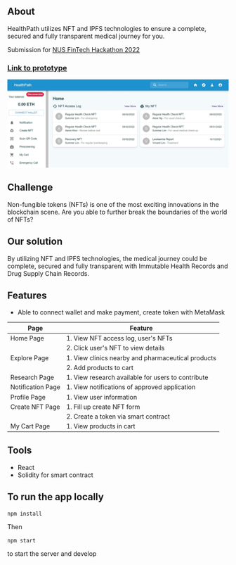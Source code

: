 ## About

HealthPath utilizes NFT and IPFS technologies to ensure a complete, secured and fully transparent medical journey for you.

Submission for [NUS FinTech Hackathon 2022](https://nusfintechmonth.comp.nus.edu.sg/)

### [Link to prototype](https://health-path.vercel.app/)

<img src="dashboard.jpg" alt="first screenshot" width="600"/>

## Challenge

Non-fungible tokens (NFTs) is one of the most exciting innovations in the blockchain scene. Are you able to further break the boundaries of the world of NFTs?

## Our solution

By utilizing NFT and IPFS technologies, the medical journey could be complete, secured and fully transparent with Immutable Health Records and Drug Supply Chain Records.

## Features

- Able to connect wallet and make payment, create token with MetaMask

| Page              | Feature                                            |
| ----------------- | -------------------------------------------------- |
| Home Page         | 1. View NFT access log, user's NFTs                |
|                   | 2. Click user's NFT to view details                |
| Explore Page      | 1. View clinics nearby and pharmaceutical products |
|                   | 2. Add products to cart                            |
| Research Page     | 1. View research available for users to contribute |
| Notification Page | 1. View notifications of approved application      |
| Profile Page      | 1. View user information                           |
| Create NFT Page   | 1. Fill up create NFT form                         |
|                   | 2. Create a token via smart contract               |
| My Cart Page      | 1. View products in cart                           |

## Tools

- React
- Solidity for smart contract

## To run the app locally

```
npm install
```

Then

```
npm start
```

to start the server and develop
